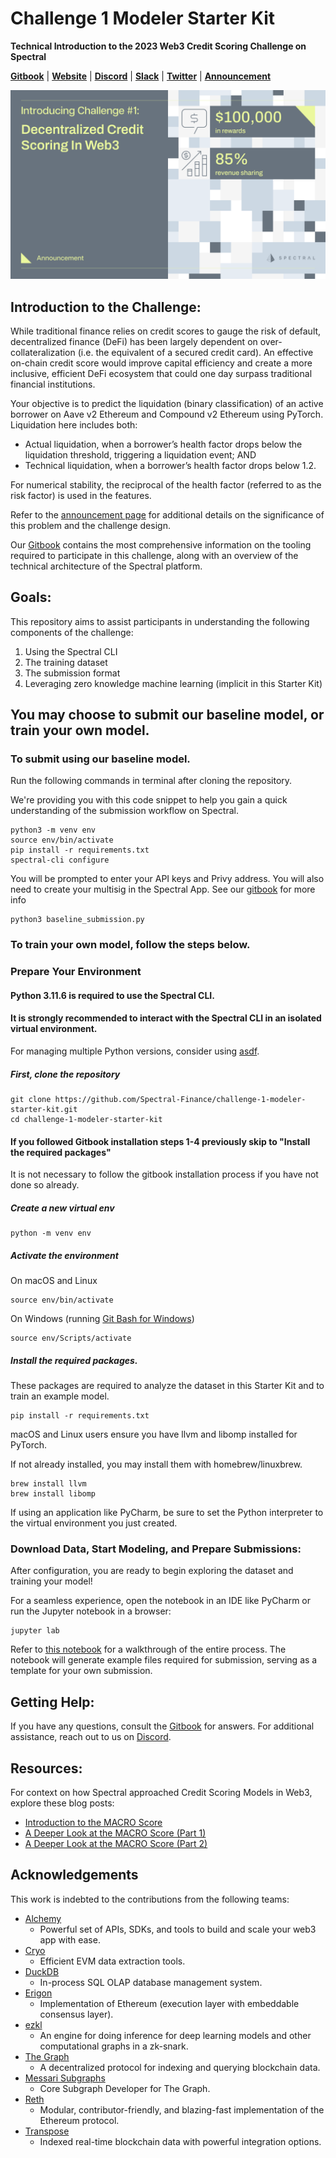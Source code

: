 # Challenge 1 Modeler Starter Kit
**Technical Introduction to the 2023 Web3 Credit Scoring Challenge on Spectral**

**[Gitbook](https://docs.spectral.finance/)**
| **[Website](https://app.spectral.finance/challenges/QmXwAbCDeFgH1234567890)**
| **[Discord](https://discord.gg/Z9ESSwy)**
| **[Slack](https://join.slack.com/t/spectralcommunity/shared_invite/zt-270pp4l2p-gR8KfjQ9hQEv11h_tyCuTQ)**
| **[Twitter](https://twitter.com/SpectralFi)**
| **[Announcement](https://blog.spectral.finance/challenge-1-credit-scoring-web3/)**

![](./assets/challenge-1-hero.png)


## Introduction to the Challenge:

While traditional finance relies on credit scores to gauge the risk of default, decentralized finance (DeFi) has been largely dependent on over-collateralization (i.e. the equivalent of a secured credit card). An effective on-chain credit score would improve capital efficiency and create a more inclusive, efficient DeFi ecosystem that could one day surpass traditional financial institutions.

Your objective is to predict the liquidation (binary classification) of an active borrower on Aave v2 Ethereum and Compound v2 Ethereum using PyTorch. Liquidation here includes both:

* Actual liquidation, when a borrower’s health factor drops below the liquidation threshold, triggering a liquidation event; AND
* Technical liquidation, when a borrower’s health factor drops below 1.2.

For numerical stability, the reciprocal of the health factor (referred to as the risk factor) is used in the features.

Refer to the [announcement page](https://blog.spectral.finance/challenge-1-credit-scoring-web3/) for additional details on the significance of this problem and the challenge design.

Our [Gitbook](https://docs.spectral.finance/) contains the most comprehensive information on the tooling required to participate in this challenge,
along with an overview of the technical architecture of the Spectral platform.

## Goals:
This repository aims to assist participants in understanding the following components of the challenge:
1. Using the Spectral CLI
2. The training dataset
3. The submission format
4. Leveraging zero knowledge machine learning (implicit in this Starter Kit)




## You may choose to submit our baseline model, or train your own model. 

### To submit using our baseline model.
Run the following commands in terminal after cloning the repository.

We're providing you with this code snippet to help you gain a quick understanding of the submission workflow on Spectral. 


```
python3 -m venv env
source env/bin/activate
pip install -r requirements.txt
spectral-cli configure
```
You will be prompted to enter your API keys and Privy address. 
You will also need to create your multisig in the Spectral App. See our [gitbook](https://docs.spectral.finance/technical-architecture-and-key-notions/spectral-accounts#3.-multisig-wallet) for more info
```
python3 baseline_submission.py
```


### To train your own model, follow the steps below.

### Prepare Your Environment

#### Python 3.11.6 is required to use the Spectral CLI. 
#### It is strongly recommended to interact with the Spectral CLI in an isolated virtual environment.

For managing multiple Python versions, consider using [asdf](https://asdf-vm.com/).

##### First, clone the repository
```
git clone https://github.com/Spectral-Finance/challenge-1-modeler-starter-kit.git
cd challenge-1-modeler-starter-kit
```

#### If you followed Gitbook installation steps 1-4 previously skip to "Install the required packages"
It is not necessary to follow the gitbook installation process if you have not done so already. 

##### Create a new virtual env
```
python -m venv env
```

##### Activate the environment

On macOS and Linux
```
source env/bin/activate
```

On Windows (running [Git Bash for Windows](https://gitforwindows.org/))
```
source env/Scripts/activate
```


##### Install the required packages. 

These packages are required to analyze the dataset in this Starter Kit and to train an example model.  
```
pip install -r requirements.txt
```
macOS and Linux users ensure you have llvm and libomp installed for PyTorch.

If not already installed, you may install them with homebrew/linuxbrew.
```
brew install llvm
brew install libomp
```


If using an application like PyCharm, be sure to set the Python interpreter to the virtual environment you just created.

[//]: # (### Spectral CLI setup)

[//]: # ()
[//]: # (To configure the Spectral CLI you'll first need to sign up for free accounts on [Spectral]&#40;https://www.app.dev.spectral.finance/profile&#41; and [Alchemy]&#40;https://www.alchemy.com/?ref=github.spectral.finance&#41;)

[//]: # ()
[//]: # (```)

[//]: # (spectral-cli configure)

[//]: # (```)

[//]: # (Follow the instructions in terminal to configure the Spectral CLI.)

[//]: # ()
[//]: # ()
[//]: # (You should see a message stating:)

[//]: # ()
[//]: # ("Config has been updated. You can fetch training data now.")



### Download Data, Start Modeling, and Prepare Submissions:

After configuration, you are ready to begin exploring the dataset and training your model!

For a seamless experience, open the notebook in an IDE like PyCharm or run the Jupyter notebook in a browser:
```
jupyter lab
```

Refer to [this notebook](./modeler_starter_kit.ipynb) for a walkthrough of the entire process. The notebook will generate example files required for submission, serving as a template for your own submission.

## Getting Help:
If you have any questions, consult the [Gitbook](https://docs.spectral.finance/) for answers. For additional assistance, reach out to us on [Discord](https://discord.gg/Z9ESSwy).

## Resources:

For context on how Spectral approached Credit Scoring Models in Web3, explore these blog posts:
* [Introduction to the MACRO Score](https://blog.spectral.finance/introduction-to-macro-score)
* [A Deeper Look at the MACRO Score (Part 1)
](https://blog.spectral.finance/a-deeper-look-at-the-macro-score-part-one/)
* [A Deeper Look at the MACRO Score (Part 2)
](https://blog.spectral.finance/a-deeper-look-at-the-macro-score-part-2/)



## Acknowledgements
This work is indebted to the contributions from the following teams:
* [Alchemy](https://www.alchemy.com/?ref=github.spectral.finance)
  * Powerful set of APIs, SDKs, and tools to build and scale your web3 app with ease.
* [Cryo](https://github.com/paradigmxyz/cryo?ref=github.spectral.finance)
  * Efficient EVM data extraction tools. 
* [DuckDB](https://duckdb.org/)
  * In-process SQL OLAP database management system.
* [Erigon](https://erigon.ch/?ref=github.spectral.finance)
  * Implementation of Ethereum (execution layer with embeddable consensus layer).
* [ezkl](https://github.com/zkonduit/ezkl?ref=github.spectral.finance)
  * An engine for doing inference for deep learning models and other computational graphs in a zk-snark.
* [The Graph](https://thegraph.com/?ref=github.spectral.finance)
  *  A decentralized protocol for indexing and querying blockchain data.
* [Messari Subgraphs](https://subgraphs.messari.io/?ref=github.spectral.finance) 
  * Core Subgraph Developer for The Graph.
* [Reth](https://github.com/paradigmxyz/reth?ref=github.spectral.finance) 
  * Modular, contributor-friendly, and blazing-fast implementation of the Ethereum protocol.
* [Transpose](https://www.transpose.io/?ref=github.spectral.finance) 
  * Indexed real-time blockchain data with powerful integration options. 
